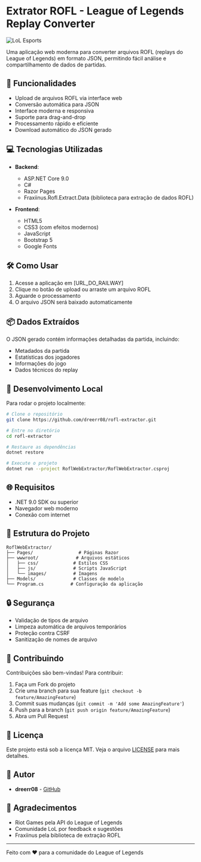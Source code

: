 # Extrator ROFL - League of Legends Replay Converter

![LoL Esports](https://assets.lolesports.com/watch/static/media/lol-logo.ee873fc4.png)

Uma aplicação web moderna para converter arquivos ROFL (replays do League of Legends) em formato JSON, permitindo fácil análise e compartilhamento de dados de partidas.

## 🚀 Funcionalidades

- Upload de arquivos ROFL via interface web
- Conversão automática para JSON
- Interface moderna e responsiva
- Suporte para drag-and-drop
- Processamento rápido e eficiente
- Download automático do JSON gerado

## 💻 Tecnologias Utilizadas

- **Backend**:
  - ASP.NET Core 9.0
  - C#
  - Razor Pages
  - Fraxiinus.Rofl.Extract.Data (biblioteca para extração de dados ROFL)

- **Frontend**:
  - HTML5
  - CSS3 (com efeitos modernos)
  - JavaScript
  - Bootstrap 5
  - Google Fonts

## 🛠️ Como Usar

1. Acesse a aplicação em [URL_DO_RAILWAY]
2. Clique no botão de upload ou arraste um arquivo ROFL
3. Aguarde o processamento
4. O arquivo JSON será baixado automaticamente

## 📦 Dados Extraídos

O JSON gerado contém informações detalhadas da partida, incluindo:
- Metadados da partida
- Estatísticas dos jogadores
- Informações do jogo
- Dados técnicos do replay

## 🔧 Desenvolvimento Local

Para rodar o projeto localmente:

```bash
# Clone o repositório
git clone https://github.com/dreerr08/rofl-extractor.git

# Entre no diretório
cd rofl-extractor

# Restaure as dependências
dotnet restore

# Execute o projeto
dotnet run --project RoflWebExtractor/RoflWebExtractor.csproj
```

## 🌐 Requisitos

- .NET 9.0 SDK ou superior
- Navegador web moderno
- Conexão com internet

## 📝 Estrutura do Projeto

```
RoflWebExtractor/
├── Pages/                 # Páginas Razor
├── wwwroot/              # Arquivos estáticos
│   ├── css/             # Estilos CSS
│   ├── js/              # Scripts JavaScript
│   └── images/          # Imagens
├── Models/              # Classes de modelo
└── Program.cs          # Configuração da aplicação
```

## 🔒 Segurança

- Validação de tipos de arquivo
- Limpeza automática de arquivos temporários
- Proteção contra CSRF
- Sanitização de nomes de arquivo

## 🤝 Contribuindo

Contribuições são bem-vindas! Para contribuir:

1. Faça um Fork do projeto
2. Crie uma branch para sua feature (`git checkout -b feature/AmazingFeature`)
3. Commit suas mudanças (`git commit -m 'Add some AmazingFeature'`)
4. Push para a branch (`git push origin feature/AmazingFeature`)
5. Abra um Pull Request

## 📄 Licença

Este projeto está sob a licença MIT. Veja o arquivo [LICENSE](LICENSE.txt) para mais detalhes.

## 👥 Autor

- **dreerr08** - [GitHub](https://github.com/dreerr08)

## 🙏 Agradecimentos

- Riot Games pela API do League of Legends
- Comunidade LoL por feedback e sugestões
- Fraxiinus pela biblioteca de extração ROFL

---

Feito com ❤️ para a comunidade do League of Legends

